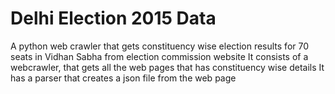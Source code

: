 Delhi Election 2015 Data
========================

A python web crawler that gets constituency wise election results for 70 seats in Vidhan Sabha from election commission website
It consists of a webcrawler, that gets all the web pages that has constituency wise details
It has a parser that creates a json file from the web page
